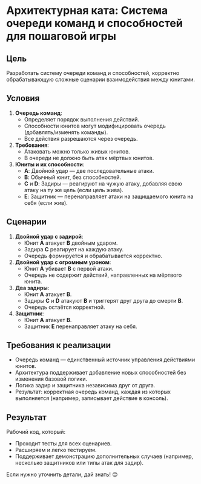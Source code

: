 # Архитектурная ката: Система очереди команд и способностей для пошаговой игры

## Цель
Разработать систему очереди команд и способностей, корректно обрабатывающую сложные сценарии взаимодействия между юнитами.

## Условия
1. **Очередь команд**:
   - Определяет порядок выполнения действий.
   - Способности юнитов могут модифицировать очередь (добавлять/изменять команды).
   - Все действия разрешаются через очередь.
2. **Требования**:
   - Атаковать можно только живых юнитов.
   - В очереди не должно быть атак мёртвых юнитов.
3. **Юниты и их способности**:
   - **A**: Двойной удар — две последовательные атаки.
   - **B**: Обычный юнит, без способностей.
   - **C** и **D**: Задиры — реагируют на чужую атаку, добавляя свою атаку на ту же цель (если цель жива).
   - **E**: Защитник — перенаправляет атаки на защищаемого юнита на себя (если жив).

## Сценарии
1. **Двойной удар с задирой**:
   - Юнит **A** атакует **B** двойным ударом.
   - Задира **C** реагирует на каждую атаку.
   - Очередь формируется и обрабатывается корректно.
2. **Двойной удар с огромным уроном**:
   - Юнит **A** убивает **B** с первой атаки.
   - Очередь не содержит действий, направленных на мёртвого юнита.
3. **Два задиры**:
   - Юнит **A** атакует **B**.
   - Задиры **C** и **D** атакуют **B** и триггерят друг друга до смерти **B**.
   - Очередь остаётся корректной.
4. **Защитник**:
   - Юнит **A** атакует **B**.
   - Защитник **E** перенаправляет атаку на себя.

## Требования к реализации
- Очередь команд — единственный источник управления действиями юнитов.
- Архитектура поддерживает добавление новых способностей без изменения базовой логики.
- Логика задир и защитника независима друг от друга.
- Результат: корректная очередь команд, каждая из которых выполняется (например, записывает действие в консоль).

## Результат
Рабочий код, который:
- Проходит тесты для всех сценариев.
- Расширяем и легко тестируем.
- Поддерживает демонстрацию дополнительных случаев (например, несколько защитников или типы атак для задир).

Если нужно уточнить детали, дай знать! 😊
